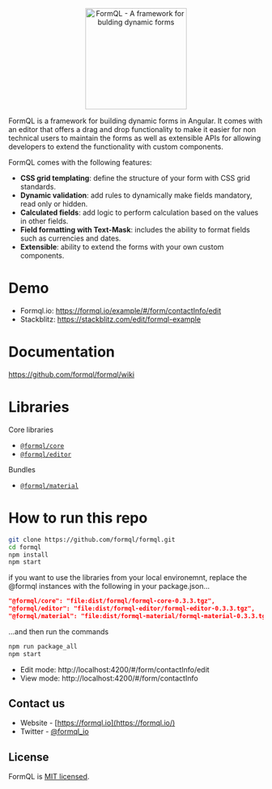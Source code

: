 <p align="center"><a href="https://formql.io"><img src="https://formql.io/assets/formql-logo-github.png" alt="FormQL - A framework for bulding dynamic forms" style="height:200px"></a></p>

FormQL is a framework for building dynamic forms in Angular. It comes with an editor that offers a drag and drop functionality to make it easier for non technical users to maintain the forms as well as  extensible APIs for allowing developers to extend the functionality with custom components. 

FormQL comes with the following features: 

- **CSS grid templating**: define the structure of your form with CSS grid standards.
- **Dynamic validation**: add rules to dynamically make fields mandatory, read only or hidden.
- **Calculated fields**: add logic to perform calculation based on the values in other fields.
- **Field formatting with Text-Mask**: includes the ability to format fields such as currencies and dates.
- **Extensible**: ability to extend the forms with your own custom components.

# Demo
- Formql.io: https://formql.io/example/#/form/contactInfo/edit
- Stackblitz: https://stackblitz.com/edit/formql-example

# Documentation
https://github.com/formql/formql/wiki

# Libraries
Core libraries
- [`@formql/core`](https://www.npmjs.com/package/@formql/core)
- [`@formql/editor`](https://www.npmjs.com/package/@formql/editor)

Bundles
- [`@formql/material`](https://www.npmjs.com/package/@formql/material)

# How to run this repo
```bash
git clone https://github.com/formql/formql.git
cd formql
npm install
npm start
```
if you want to use the libraries from your local environemnt, replace the @formql instances with the following in your package.json...
```json
"@formql/core": "file:dist/formql/formql-core-0.3.3.tgz",
"@formql/editor": "file:dist/formql-editor/formql-editor-0.3.3.tgz",
"@formql/material": "file:dist/formql-material/formql-material-0.3.3.tgz",
```
...and then run the commands
```bash
npm run package_all
npm start
```

- Edit mode: http://localhost:4200/#/form/contactInfo/edit
- View mode: http://localhost:4200/#/form/contactInfo

## Contact us
- Website - [https://formql.io](https://formql.io/)
- Twitter - [@formql_io](https://twitter.com/formql_io)

## License
FormQL is [MIT licensed](LICENSE).


